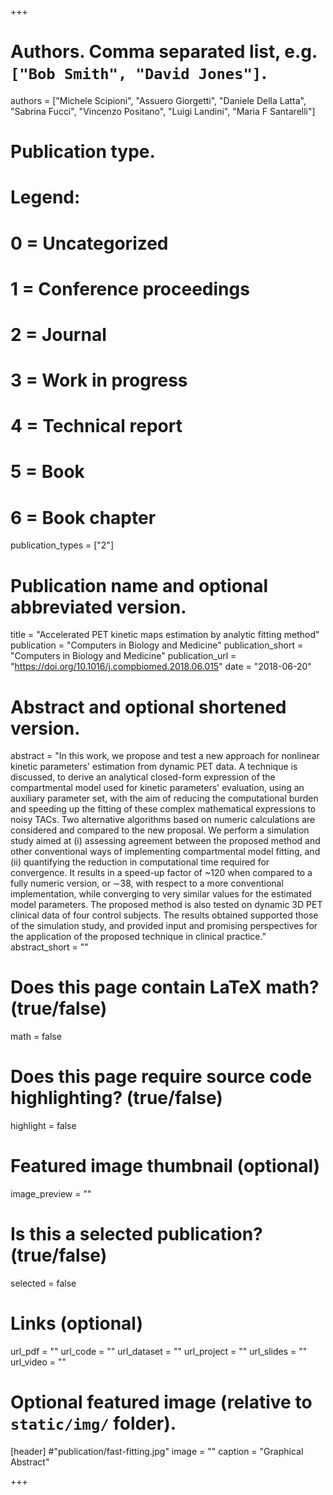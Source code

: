 +++

# Authors. Comma separated list, e.g. `["Bob Smith", "David Jones"]`.
authors = ["Michele Scipioni", "Assuero Giorgetti", "Daniele Della Latta", "Sabrina Fucci", "Vincenzo Positano", "Luigi Landini", "Maria F Santarelli"]

# Publication type.
# Legend:
# 0 = Uncategorized
# 1 = Conference proceedings
# 2 = Journal
# 3 = Work in progress
# 4 = Technical report
# 5 = Book
# 6 = Book chapter
publication_types = ["2"]

# Publication name and optional abbreviated version.
title = "Accelerated PET kinetic maps estimation by analytic fitting method"
publication = "Computers in Biology and Medicine"
publication_short = "Computers in Biology and Medicine"
publication_url = "https://doi.org/10.1016/j.compbiomed.2018.06.015"
date = "2018-06-20"

# Abstract and optional shortened version.
abstract = "In this work, we propose and test a new approach for nonlinear kinetic parameters' estimation from dynamic PET data. A technique is discussed, to derive an analytical closed-form expression of the compartmental model used for kinetic parameters' evaluation, using an auxiliary parameter set, with the aim of reducing the computational burden and speeding up the fitting of these complex mathematical expressions to noisy TACs. Two alternative algorithms based on numeric calculations are considered and compared to the new proposal. We perform a simulation study aimed at (i) assessing agreement between the proposed method and other conventional ways of implementing compartmental model fitting, and (ii) quantifying the reduction in computational time required for convergence. It results in a speed-up factor of ~120 when compared to a fully numeric version, or ∼38, with respect to a more conventional implementation, while converging to very similar values for the estimated model parameters. The proposed method is also tested on dynamic 3D PET clinical data of four control subjects. The results obtained supported those of the simulation study, and provided input and promising perspectives for the application of the proposed technique in clinical practice."
abstract_short = ""

# Does this page contain LaTeX math? (true/false)
math = false

# Does this page require source code highlighting? (true/false)
highlight = false

# Featured image thumbnail (optional)
image_preview = ""

# Is this a selected publication? (true/false)
selected = false

# Links (optional)
url_pdf = ""
url_code = ""
url_dataset = ""
url_project = ""
url_slides = ""
url_video = ""

# Optional featured image (relative to `static/img/` folder).
[header]
#"publication/fast-fitting.jpg"
image = ""
caption = "Graphical Abstract"

+++
